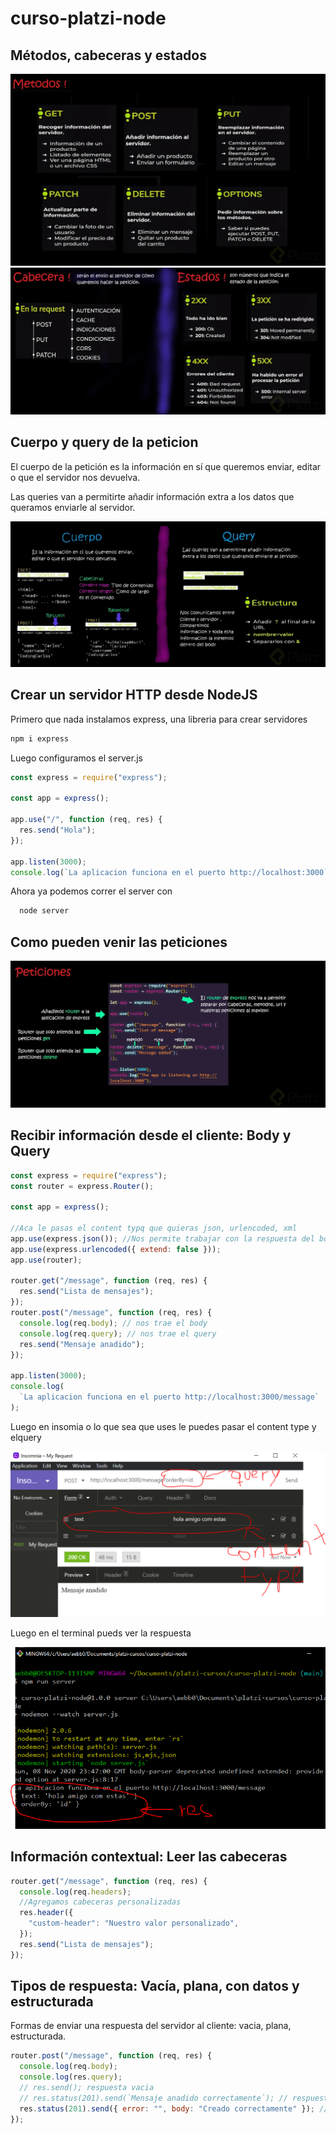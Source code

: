 # curso-platzi-node

## Métodos, cabeceras y estados

![Captura de pantalla](./.readme-static/metodos.png)
![Captura de pantalla](./.readme-static/cabeceras-estados.png)

## Cuerpo y query de la peticion

El cuerpo de la petición es la información en sí que queremos enviar, editar o que el servidor nos devuelva.

Las queries van a permitirte añadir información extra a los datos que queramos enviarle al servidor.

![Captura de pantalla](./.readme-static/query.png)

## Crear un servidor HTTP desde NodeJS

Primero que nada instalamos express, una libreria para crear servidores

```js
npm i express
```

Luego configuramos el server.js

```js
const express = require("express");

const app = express();

app.use("/", function (req, res) {
  res.send("Hola");
});

app.listen(3000);
console.log(`La aplicacion funciona en el puerto http://localhost:3000`);
```

Ahora ya podemos correr el server con

```js
  node server
```

## Como pueden venir las peticiones

![Captura de pantalla](./.readme-static/peticiones.png)

## Recibir información desde el cliente: Body y Query

```js
const express = require("express");
const router = express.Router();

const app = express();

//Aca le pasas el content typq que quieras json, urlencoded, xml
app.use(express.json()); //Nos permite trabajar con la respuesta del body (obligatorio)
app.use(express.urlencoded({ extend: false }));
app.use(router);

router.get("/message", function (req, res) {
  res.send("Lista de mensajes");
});
router.post("/message", function (req, res) {
  console.log(req.body); // nos trae el body
  console.log(req.query); // nos trae el query
  res.send("Mensaje anadido");
});

app.listen(3000);
console.log(
  `La aplicacion funciona en el puerto http://localhost:3000/message`
);
```

Luego en insomia o lo que sea que uses le puedes pasar el content type y elquery

![Captura de pantalla](./.readme-static/insomia.png)

Luego en el terminal pueds ver la respuesta

![Captura de pantalla](./.readme-static/terminal.png)

## Información contextual: Leer las cabeceras

```js
router.get("/message", function (req, res) {
  console.log(req.headers);
  //Agregamos cabeceras personalizadas
  res.header({
    "custom-header": "Nuestro valor personalizado",
  });
  res.send("Lista de mensajes");
});
```

## Tipos de respuesta: Vacía, plana, con datos y estructurada

Formas de enviar una respuesta del servidor al cliente: vacia, plana, estructurada.

```js
router.post("/message", function (req, res) {
  console.log(req.body);
  console.log(res.query);
  // res.send(); respuesta vacia
  // res.status(201).send(`Mensaje anadido correctamente`); // respuesta plana
  res.status(201).send({ error: "", body: "Creado correctamente" }); //respuesta estructurada
});
```
